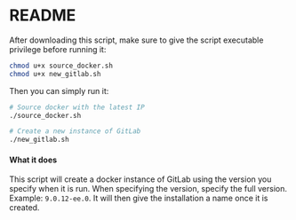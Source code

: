 # README

After downloading this script, make sure to give the script executable
privilege before running it:

```bash
chmod u+x source_docker.sh
chmod u+x new_gitlab.sh
```

Then you can simply run it:

```bash
# Source docker with the latest IP
./source_docker.sh

# Create a new instance of GitLab
./new_gitlab.sh
```

#### What it does

This script will create a docker instance of GitLab using the version you
specify when it is run.  When specifying the version, specify the full
version.  Example: `9.0.12-ee.0`.  It will then give the installation a name
once it is created.
